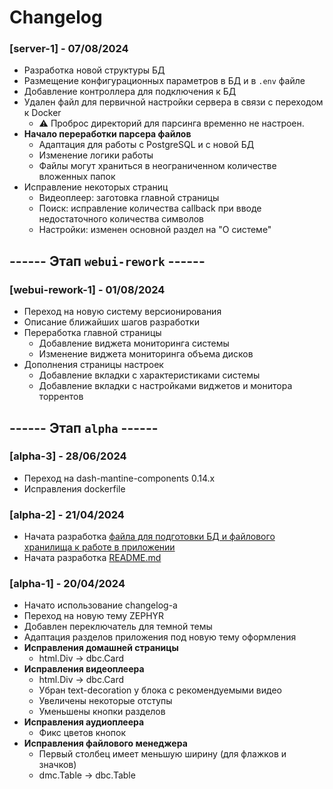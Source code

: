 # Changelog

### [server-1] - 07/08/2024
- Разработка новой структуры БД
- Размещение конфигурационных параметров в БД и в `.env` файле
- Добавление контроллера для подключения к БД
- Удален файл для первичной настройки сервера в связи с переходом к Docker
    - ⚠️ Проброс директорий для парсинга временно не настроен.
- **Начало переработки парсера файлов**
    - Адаптация для работы с PostgreSQL и с новой БД
    - Изменение логики работы
    - Файлы могут храниться в неограниченном количестве вложенных папок
- Исправление некоторых страниц
    - Видеоплеер: заготовка главной страницы
    - Поиск: исправление количества callback при вводе недостаточного количества символов
    - Настройки: изменен основной раздел на "О системе"


## ------ Этап `webui-rework` ------
### [webui-rework-1] - 01/08/2024
- Переход на новую систему версионирования
- Описание ближайших шагов разработки
- Переработка главной страницы
    - Добавление виджета мониторинга системы
    - Изменение виджета мониторинга объема дисков
- Дополнения страницы настроек
    - Добавление вкладки с характеристиками системы
    - Добавление вкладки с настройками виджетов и монитора торрентов


## ------ Этап `alpha` ------
### [alpha-3] - 28/06/2024
- Переход на dash-mantine-components 0.14.x
- Исправления dockerfile

### [alpha-2] - 21/04/2024
- Начата разработка [файла для подготовки БД и файлового хранилища к работе в приложении](create_database_and_storage.py)
- Начата разработка [README.md](README.md)

### [alpha-1] - 20/04/2024
- Начато использование changelog-а
- Переход на новую тему ZEPHYR
- Добавлен переключатель для темной темы
- Адаптация разделов приложения под новую тему оформления
- **Исправления домашней страницы**
    - html.Div -> dbc.Card
- **Исправления видеоплеера**
    - html.Div -> dbc.Card
    - Убран text-decoration у блока с рекомендуемыми видео
    - Увеличены некоторые отступы
    - Уменьшены кнопки разделов
- **Исправления аудиоплеера**
    - Фикс цветов кнопок
- **Исправления файлового менеджера**
    - Первый столбец имеет меньшую ширину (для флажков и значков)
    - dmc.Table -> dbc.Table